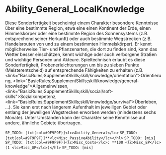 # Ability_General_LocalKnowledge

Diese Sonderfertigkeit bescheinigt einem Charakter besondere Kenntnisse über eine bestimmte Region, etwa eine einen Kontinent der Erde, einen Himmelskörper oder eine bestimmte Region des Sonnensystems (z.B. entsprechend seiner Herkunft) oder auch bestimmte Wegstrecken (z.B. Handelsrouten von und zu einem bestimmten Himmelskörper). Er kennt möglicherweise Tier- und Pflanzenarten, die dort zu finden sind, kann das Wetter besser einschätzen, kennt wichtige oder auch verborgene Straßen und wichtige Personen und Akteure. Spieltechnisch erlaubt es diese Sonderfertigkeit, Probenerleichterungen um bis zu sieben Punkte (Meisterentscheid) auf entsprechende Fähigkeiten zu erhalten (z.B. <link="BasicRules;SupplementSkills;skill/knowledge/orientation">Orientierung</link>, <link="BasicRules;SupplementSkills;skill/knowledge/general-knowledge">Allgemeinwissen</link>, <link="BasicRules;SupplementSkills;skill/social/soft-skills">Sozialkompetenz</link>, <link="BasicRules;SupplementSkills;skill/knowledge/survival">Überleben</link>, …). Sie kann erst nach längerem Aufenthalt im jeweiligen Gebiet oder entlang der jeweiligen Wegstrecken erworben werden (mindestens sechs Monate). Unter Umständen kann der Charakter seine Kenntnisse auf andere, ähnliche Gebiete übertragen.

`SP_TODO: [txt(col=#9F9F9F)]<lc>Ability_General</lc>`
`SP_TODO: [txt(col=#9F9F9F)]**<lc>Misc_PassiveAbility</lc></hl>`
`SP_TODO: [mis]`
`SP_TODO: [txt(col=#9F9F9F)]<lc>Misc_Costs</lc>: **100 <lc>Misc_EP</lc> (1 <lc>Misc_GP</lc>)</hl>`
`SP_TODO: [mis]`